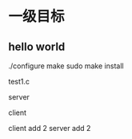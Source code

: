 # 一级目标

## hello world

./configure
make
sudo make install


test1.c


server

client


client add 2
server add 2



